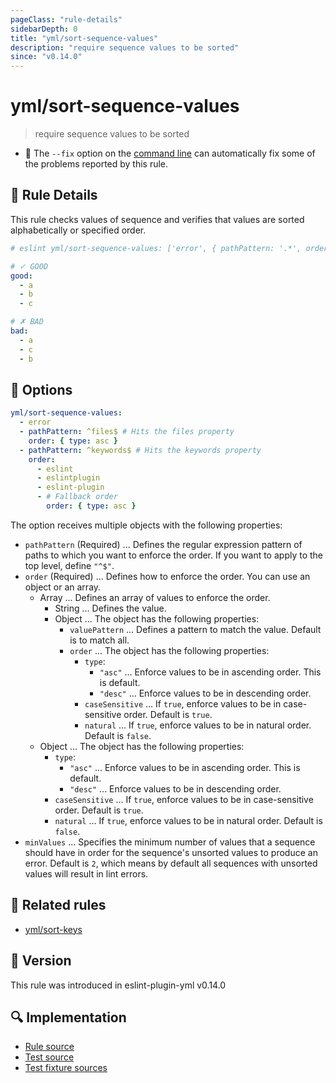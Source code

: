 ```yaml
---
pageClass: "rule-details"
sidebarDepth: 0
title: "yml/sort-sequence-values"
description: "require sequence values to be sorted"
since: "v0.14.0"
---
```

# yml/sort-sequence-values

> require sequence values to be sorted

- :wrench: The `--fix` option on the [command line](https://eslint.org/docs/user-guide/command-line-interface#fixing-problems) can automatically fix some of the problems reported by this rule.

## :book: Rule Details

This rule checks values of sequence and verifies that values are sorted alphabetically or specified order.

<eslint-code-block fix>

<!-- eslint-skip -->

```yaml
# eslint yml/sort-sequence-values: ['error', { pathPattern: '.*', order: { type: 'asc' } }]

# ✓ GOOD
good:
  - a
  - b
  - c

# ✗ BAD
bad:
  - a
  - c
  - b
```

</eslint-code-block>

## :wrench: Options

```yaml
yml/sort-sequence-values:
  - error
  - pathPattern: ^files$ # Hits the files property
    order: { type: asc }
  - pathPattern: ^keywords$ # Hits the keywords property
    order:
      - eslint
      - eslintplugin
      - eslint-plugin
      - # Fallback order
        order: { type: asc }
```

The option receives multiple objects with the following properties:

- `pathPattern` (Required) ... Defines the regular expression pattern of paths to which you want to enforce the order. If you want to apply to the top level, define `"^$"`.
- `order` (Required) ... Defines how to enforce the order. You can use an object or an array.
  - Array ... Defines an array of values to enforce the order.
    - String ... Defines the value.
    - Object ... The object has the following properties:
      - `valuePattern` ... Defines a pattern to match the value. Default is to match all.
      - `order` ... The object has the following properties:
        - `type`:
          - `"asc"` ... Enforce values to be in ascending order. This is default.
          - `"desc"` ... Enforce values to be in descending order.
        - `caseSensitive` ... If `true`, enforce values to be in case-sensitive order. Default is `true`.
        - `natural` ... If `true`, enforce values to be in natural order. Default is `false`.
  - Object ... The object has the following properties:
    - `type`:
      - `"asc"` ... Enforce values to be in ascending order. This is default.
      - `"desc"` ... Enforce values to be in descending order.
    - `caseSensitive` ... If `true`, enforce values to be in case-sensitive order. Default is `true`.
    - `natural` ... If `true`, enforce values to be in natural order. Default is `false`.
- `minValues` ... Specifies the minimum number of values that a sequence should have in order for the sequence's unsorted values to produce an error. Default is `2`, which means by default all sequences with unsorted values will result in lint errors.

## :couple: Related rules

- [yml/sort-keys]

[yml/sort-keys]: ./sort-keys.md

## :rocket: Version

This rule was introduced in eslint-plugin-yml v0.14.0

## :mag: Implementation

- [Rule source](https://github.com/ota-meshi/eslint-plugin-yml/blob/master/src/rules/sort-sequence-values.ts)
- [Test source](https://github.com/ota-meshi/eslint-plugin-yml/blob/master/tests/src/rules/sort-sequence-values.ts)
- [Test fixture sources](https://github.com/ota-meshi/eslint-plugin-yml/tree/master/tests/fixtures/rules/sort-sequence-values)
